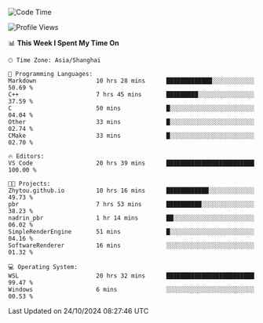 <!--START_SECTION:waka-->
![Code Time](http://img.shields.io/badge/Code%20Time-2%2C070%20hrs%2019%20mins-blue)

![Profile Views](http://img.shields.io/badge/Profile%20Views-0-blue)

📊 **This Week I Spent My Time On** 

```text
🕑︎ Time Zone: Asia/Shanghai

💬 Programming Languages: 
Markdown                 10 hrs 28 mins      █████████████░░░░░░░░░░░░   50.69 % 
C++                      7 hrs 45 mins       █████████░░░░░░░░░░░░░░░░   37.59 % 
C                        50 mins             █░░░░░░░░░░░░░░░░░░░░░░░░   04.04 % 
Other                    33 mins             █░░░░░░░░░░░░░░░░░░░░░░░░   02.74 % 
CMake                    33 mins             █░░░░░░░░░░░░░░░░░░░░░░░░   02.70 % 

🔥 Editors: 
VS Code                  20 hrs 39 mins      █████████████████████████   100.00 % 

🐱‍💻 Projects: 
Zhytou.github.io         10 hrs 16 mins      ████████████░░░░░░░░░░░░░   49.73 % 
pbr                      7 hrs 53 mins       ██████████░░░░░░░░░░░░░░░   38.23 % 
nadrin_pbr               1 hr 14 mins        ██░░░░░░░░░░░░░░░░░░░░░░░   06.02 % 
SimpleRenderEngine       51 mins             █░░░░░░░░░░░░░░░░░░░░░░░░   04.16 % 
SoftwareRenderer         16 mins             ░░░░░░░░░░░░░░░░░░░░░░░░░   01.32 % 

💻 Operating System: 
WSL                      20 hrs 32 mins      █████████████████████████   99.47 % 
Windows                  6 mins              ░░░░░░░░░░░░░░░░░░░░░░░░░   00.53 % 
```


 Last Updated on 24/10/2024 08:27:46 UTC
<!--END_SECTION:waka-->
